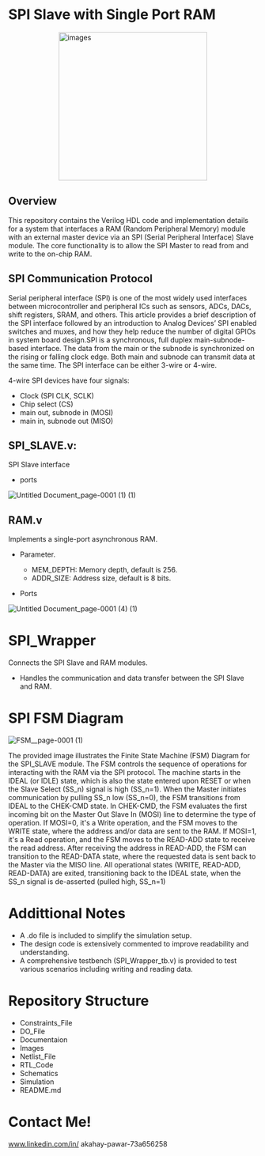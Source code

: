 # SPI Slave with Single Port RAM

<img class="center" src="https://github.com/user-attachments/assets/7f525bb0-0297-4761-89ac-abb6bc53e180" alt="images" width="300" height="300" style="display: block; margin: 0 auto;">

## Overview 

This repository contains the Verilog HDL code and implementation details for a system that interfaces a RAM (Random Peripheral Memory) module with an external master device via an
SPI (Serial Peripheral Interface) Slave module. The core functionality is to allow the SPI Master to read from and write to the on-chip RAM.

## SPI Communication Protocol
Serial peripheral interface (SPI) is one of the most widely used interfaces between microcontroller and peripheral ICs such as sensors, ADCs, DACs, shift registers, SRAM, and others. This article provides a brief description of the SPI interface followed by an introduction to Analog Devices’ SPI enabled switches and muxes, and how they help reduce the number of digital GPIOs in system board design.SPI is a synchronous, full duplex main-subnode-based interface. The data from the main or the subnode is synchronized on the rising or falling clock edge. Both main and subnode can transmit data at the same time. The SPI interface can be either 3-wire or 4-wire. 

4-wire SPI devices have four signals:

- Clock (SPI CLK, SCLK)
- Chip select (CS)
- main out, subnode in (MOSI)
- main in, subnode out (MISO)

## SPI_SLAVE.v: 
SPI Slave interface
- ports

![Untitled Document_page-0001 (1) (1)](https://github.com/user-attachments/assets/f1af38d3-a52d-4917-b623-b3c29918c631)

## RAM.v
Implements a single-port asynchronous RAM.
* Parameter.
  
   * MEM_DEPTH: Memory depth, default is 256.
   * ADDR_SIZE: Address size, default is 8 bits.


* Ports


![Untitled Document_page-0001 (4) (1)](https://github.com/user-attachments/assets/9de29045-1827-4af0-aa3e-290fa255346a)

# SPI_Wrapper
Connects the SPI Slave and RAM modules.

* Handles the communication and data transfer between the SPI Slave and RAM.

# SPI FSM Diagram


![FSM__page-0001 (1)](https://github.com/user-attachments/assets/48b3fd07-799d-4cdd-8e5b-62510dc279f6)


The provided image illustrates the 
Finite State Machine (FSM) Diagram for the SPI_SLAVE module. The FSM controls the sequence of operations for interacting with the RAM via the SPI protocol. The machine starts in the IDEAL (or IDLE) state, which is also the state entered upon RESET or when the Slave Select (SS_n) signal is high (SS_n=1). When the Master initiates communication by pulling SS_n low (SS_n=0), the FSM transitions from IDEAL to the CHEK-CMD state. In CHEK-CMD, the FSM evaluates the first incoming bit on the Master Out Slave In (MOSI) line to determine the type of operation. If MOSI=0, it's a Write operation, and the FSM moves to the WRITE state, where the address and/or data are sent to the RAM. If MOSI=1, it's a Read operation, and the FSM moves to the READ-ADD state to receive the read address. After receiving the address in READ-ADD, the FSM can transition to the READ-DATA state, where the requested data is sent back to the Master via the MISO line. All operational states (WRITE, READ-ADD, READ-DATA) are exited, transitioning back to the IDEAL state, when the SS_n signal is de-asserted (pulled high, SS_n=1)

# Addittional Notes
* A .do file is included to simplify the simulation setup.
* The design code is extensively commented to improve readability and understanding.
* A comprehensive testbench (SPI_Wrapper_tb.v) is provided to test various scenarios including writing and reading data.
# Repository Structure
* Constraints_File
* DO_File
* Documentaion
* Images
* Netlist_File
*  RTL_Code
* Schematics
* Simulation
* README.md
# Contact Me!
www.linkedin.com/in/
akahay-pawar-73a656258










